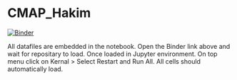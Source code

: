 # CMAP_Hakim

[![Binder](https://mybinder.org/badge_logo.svg)](https://mybinder.org/v2/gh/mihakim2/CMAP_Hakim/main?filepath=Hakim_Submission.ipynb)

All datafiles are embedded in the notebook.
Open the Binder link above and wait for repositary to load.
Once loaded in Jupyter environment. On top menu click on Kernal > Select Restart and Run All. All cells should automatically load.
